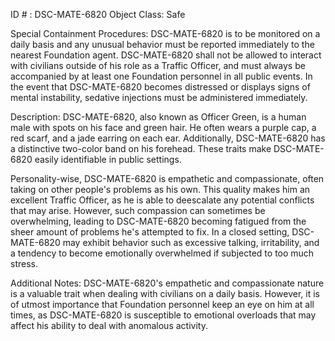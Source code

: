 ID # : DSC-MATE-6820
Object Class: Safe

Special Containment Procedures:
DSC-MATE-6820 is to be monitored on a daily basis and any unusual behavior must be reported immediately to the nearest Foundation agent. DSC-MATE-6820 shall not be allowed to interact with civilians outside of his role as a Traffic Officer, and must always be accompanied by at least one Foundation personnel in all public events. In the event that DSC-MATE-6820 becomes distressed or displays signs of mental instability, sedative injections must be administered immediately.

Description:
DSC-MATE-6820, also known as Officer Green, is a human male with spots on his face and green hair. He often wears a purple cap, a red scarf, and a jade earring on each ear. Additionally, DSC-MATE-6820 has a distinctive two-color band on his forehead. These traits make DSC-MATE-6820 easily identifiable in public settings.

Personality-wise, DSC-MATE-6820 is empathetic and compassionate, often taking on other people's problems as his own. This quality makes him an excellent Traffic Officer, as he is able to deescalate any potential conflicts that may arise. However, such compassion can sometimes be overwhelming, leading to DSC-MATE-6820 becoming fatigued from the sheer amount of problems he's attempted to fix. In a closed setting, DSC-MATE-6820 may exhibit behavior such as excessive talking, irritability, and a tendency to become emotionally overwhelmed if subjected to too much stress.

Additional Notes:
DSC-MATE-6820's empathetic and compassionate nature is a valuable trait when dealing with civilians on a daily basis. However, it is of utmost importance that Foundation personnel keep an eye on him at all times, as DSC-MATE-6820 is susceptible to emotional overloads that may affect his ability to deal with anomalous activity.